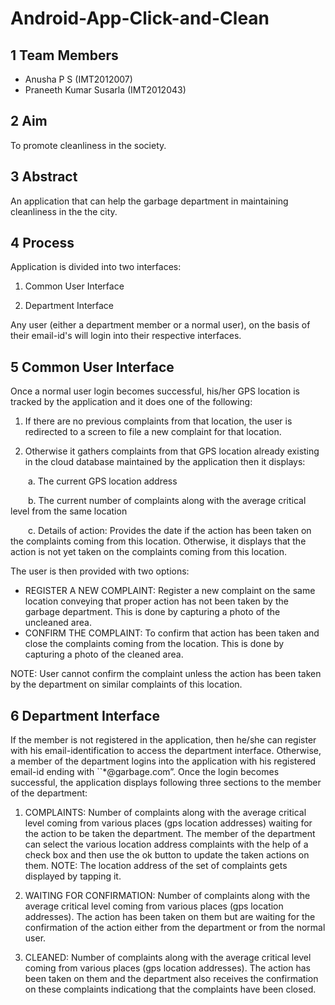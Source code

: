 # Android-App-Click-and-Clean

## 1 Team Members
* Anusha P S (IMT2012007)
* Praneeth Kumar Susarla (IMT2012043)

## 2 Aim
To promote cleanliness in the society.

## 3 Abstract
An application that can help the garbage department in maintaining cleanliness in the the city.

## 4 Process
Application is divided into two interfaces:

1. Common User Interface 

2. Department Interface

Any user (either a department member or a normal user), on the basis of their email-id's will login into their respective interfaces.

## 5 Common User Interface
Once a normal user login becomes successful, his/her GPS location is tracked by the application and it does one of the following:

1. If there are no previous complaints from that location, the user is redirected to a screen to file a new complaint for that location.

2. Otherwise it gathers complaints from that GPS location already existing in the cloud database maintained by the application then it displays:

  a. The current GPS location address

  b. The current number of complaints along with the average critical level from the same location

  c. Details of action: Provides the date if the action has been taken on the complaints coming from this location. Otherwise, it displays that the action is not yet taken on the complaints coming from this location.


The user is then provided with two options:
* REGISTER A NEW COMPLAINT: Register a new complaint on the same location conveying that proper action has not been taken by the garbage department. This is done by capturing a photo of the uncleaned area.
* CONFIRM THE COMPLAINT: To confirm that action has been taken and close the complaints coming from the location. This is done by capturing a photo of the cleaned area.

NOTE: User cannot confirm the complaint unless the action has been taken by the department on similar complaints of this location.

## 6 Department Interface
If the member is not registered in the application, then he/she can register with his email-identification to access the department interface. Otherwise, a member of the department logins into the application with his registered email-id ending with ``*@garbage.com”. Once the login becomes successful, the application displays following three sections to the member of the department:

1. COMPLAINTS: Number of complaints along with the average critical level coming from various places (gps location addresses) waiting for the action to be taken the department. The member of the department can select the various location address complaints with the help of a check box and then use the ok button to update the taken actions on them.
NOTE: The location address of the set of complaints gets displayed by tapping it.

2. WAITING FOR CONFIRMATION: Number of complaints along with the average critical level coming from various places (gps location addresses). The action has been taken on them but are waiting for the confirmation of the action either from the department or from the normal user.

3. CLEANED: Number of complaints along with the average critical level coming from various places (gps location addresses). The action has been taken on them and the department also receives the confirmation on these complaints indicationg that the complaints have been closed.
